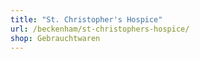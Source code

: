 ```yaml
---
title: "St. Christopher's Hospice"
url: /beckenham/st-christophers-hospice/
shop: Gebrauchtwaren
---
```

